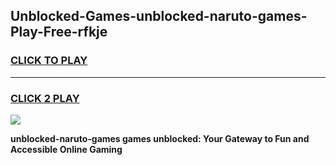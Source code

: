 
## Unblocked-Games-unblocked-naruto-games-Play-Free-rfkje
<h3>
<a href="https://premium76.site?title=unblocked-naruto-games&ref=19M">CLICK TO PLAY</a></h3>
<hr>

<h3>
<a href="https://premium76.site?title=unblocked-naruto-games&ref=19M">CLICK 2 PLAY</a>
  
</h3>

<a href="https://premium76.site?title=unblocked-naruto-games&ref=19M"><img src="https://clearcache.store/games.png"></a>


**unblocked-naruto-games games unblocked: Your Gateway to Fun and Accessible Online Gaming**
